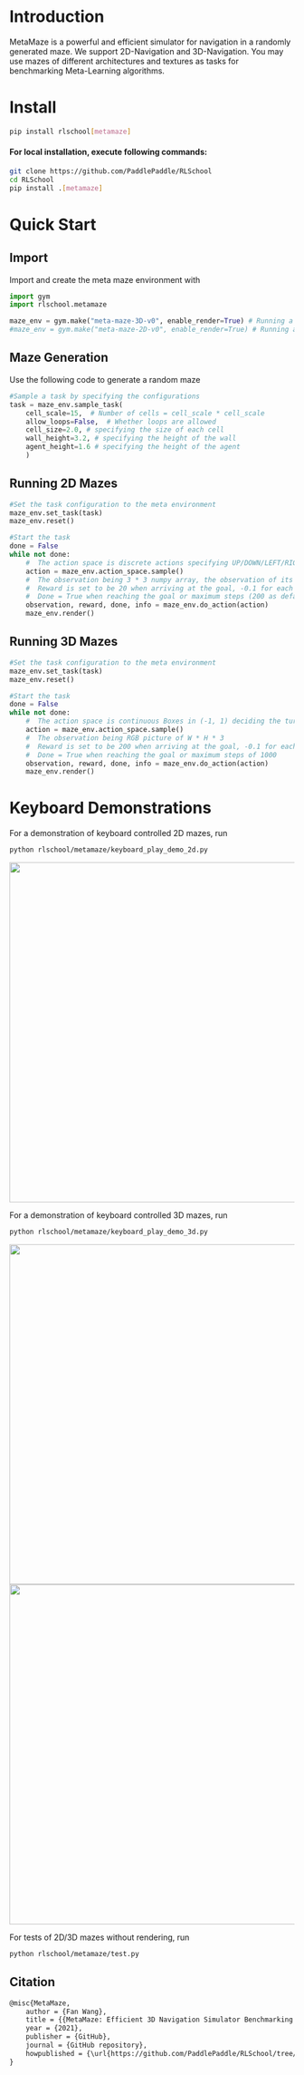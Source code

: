 # Introduction

MetaMaze is a powerful and efficient simulator for navigation in a randomly generated maze. We support 2D-Navigation and 3D-Navigation. You may use mazes of different architectures and textures as tasks for benchmarking Meta-Learning algorithms.

# Install

```bash
pip install rlschool[metamaze]
```

#### For local installation, execute following commands:

```bash
git clone https://github.com/PaddlePaddle/RLSchool
cd RLSchool
pip install .[metamaze]
```

# Quick Start

## Import

Import and create the meta maze environment with 
```python
import gym
import rlschool.metamaze

maze_env = gym.make("meta-maze-3D-v0", enable_render=True) # Running a 3D Maze
#maze_env = gym.make("meta-maze-2D-v0", enable_render=True) # Running a 2D Maze
```

## Maze Generation

Use the following code to generate a random maze
```python
#Sample a task by specifying the configurations
task = maze_env.sample_task(
    cell_scale=15,  # Number of cells = cell_scale * cell_scale
    allow_loops=False,  # Whether loops are allowed
    cell_size=2.0, # specifying the size of each cell
    wall_height=3.2, # specifying the height of the wall
    agent_height=1.6 # specifying the height of the agent
    )
```

## Running 2D Mazes
```python
#Set the task configuration to the meta environment
maze_env.set_task(task)
maze_env.reset()

#Start the task
done = False
while not done:
    #  The action space is discrete actions specifying UP/DOWN/LEFT/RIGHT
    action = maze_env.action_space.sample() 
    #  The observation being 3 * 3 numpy array, the observation of its current neighbours
    #  Reward is set to be 20 when arriving at the goal, -0.1 for each step taken
    #  Done = True when reaching the goal or maximum steps (200 as default)
    observation, reward, done, info = maze_env.do_action(action)
    maze_env.render()
```

## Running 3D Mazes
```python
#Set the task configuration to the meta environment
maze_env.set_task(task)
maze_env.reset()

#Start the task
done = False
while not done:
    #  The action space is continuous Boxes in (-1, 1) deciding the turning (LEFT/RIGHT) and the walking speed (FORWARD/BACKWARD)
    action = maze_env.action_space.sample() 
    #  The observation being RGB picture of W * H * 3
    #  Reward is set to be 200 when arriving at the goal, -0.1 for each step taken
    #  Done = True when reaching the goal or maximum steps of 1000
    observation, reward, done, info = maze_env.do_action(action)
    maze_env.render()
```

# Keyboard Demonstrations

For a demonstration of keyboard controlled 2D mazes, run
```bash
python rlschool/metamaze/keyboard_play_demo_2d.py
```
<img src="https://github.com/benchmarking-rl/PARL-experiments/blob/master/RLSchool/demo_maze_2d.gif" width="600"/>

For a demonstration of keyboard controlled 3D mazes, run
```bash
python rlschool/metamaze/keyboard_play_demo_3d.py
```
<img src="https://github.com/benchmarking-rl/PARL-experiments/blob/master/RLSchool/demo_maze_small.gif" width="600"/>
<img src="https://github.com/benchmarking-rl/PARL-experiments/blob/master/RLSchool/demo_maze_huge.gif" width="600"/>

For tests of 2D/3D mazes without rendering, run
```bash
python rlschool/metamaze/test.py
```

## Citation

```txt
@misc{MetaMaze,
    author = {Fan Wang},
    title = {{MetaMaze: Efficient 3D Navigation Simulator Benchmarking Meta-learning}},
    year = {2021},
    publisher = {GitHub},
    journal = {GitHub repository},
    howpublished = {\url{https://github.com/PaddlePaddle/RLSchool/tree/master/rlschool/metamaze}},
}
```
